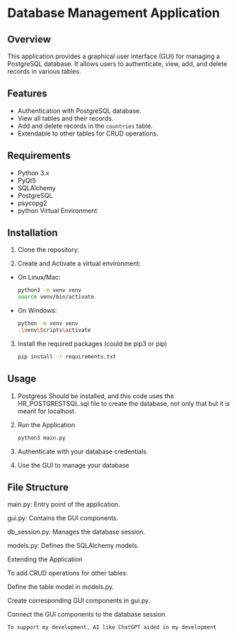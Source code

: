 # Database Management Application

## Overview
This application provides a graphical user interface (GUI) for managing a PostgreSQL database. It allows users to authenticate, view, add, and delete records in various tables.

## Features
- Authentication with PostgreSQL database.
- View all tables and their records.
- Add and delete records in the `countries` table.
- Extendable to other tables for CRUD operations.

## Requirements
- Python 3.x
- PyQt5
- SQLAlchemy
- PostgreSQL
- psycopg2
- python Virtual Environment

## Installation
1. Clone the repository:
   

2. Create and Activate a virtual environment:
- On Linux/Mac:
    ```bash 
    python3 -m venv venv
    source venv/bin/activate

- On Windows:
    ```bash
    python -m venv venv
    .\venv\Scripts\activate

3. Install the required packages (could be pip3 or pip)
    ```bash
    pip install -r requirements.txt


## Usage
1. Postgress Should be installed, and this code uses the HR_POSTGRESTSQL.sql file to create the database, not only that but it is meant for localhost.

2. Run the Application
    ```bash
    python3 main.py

3. Authenticate with your database credentials

4. Use the GUI to manage your database

## File Structure

main.py: Entry point of the application.

gui.py: Contains the GUI components.

db_session.py: Manages the database session.

models.py: Defines the SQLAlchemy models.

Extending the Application

To add CRUD operations for other tables:

Define the table model in models.py.

Create corresponding GUI components in gui.py.

Connect the GUI components to the database session.

```
To support my development, AI like ChatGPT aided in my development